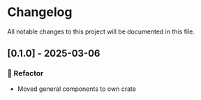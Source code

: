 # Changelog

All notable changes to this project will be documented in this file.

## [0.1.0] - 2025-03-06

### 🚜 Refactor

- Moved general components to own crate


